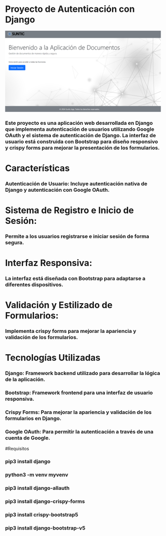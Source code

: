 
# Proyecto de Autenticación con Django

![image alt](https://github.com/jaykob07/Suntic/blob/8b529d60cbba8cf06adf03dc7583a8f7d0bbdf49/S1.png)

### Este proyecto es una aplicación web desarrollada en Django que implementa autenticación de usuarios utilizando Google OAuth y el sistema de autenticación de Django. La interfaz de usuario está construida con Bootstrap para diseño responsivo y crispy forms para mejorar la presentación de los formularios.

# Características

### Autenticación de Usuario: Incluye autenticación nativa de Django y autenticación con Google OAuth.

# Sistema de Registro e Inicio de Sesión: 
### Permite a los usuarios registrarse e iniciar sesión de forma segura.

# Interfaz Responsiva: 
### La interfaz está diseñada con Bootstrap para adaptarse a diferentes dispositivos.

# Validación y Estilizado de Formularios:
### Implementa crispy forms para mejorar la apariencia y validación de los formularios.

# Tecnologías Utilizadas

### Django: Framework backend utilizado para desarrollar la lógica de la aplicación.

### Bootstrap: Framework frontend para una interfaz de usuario responsiva.
### Crispy Forms: Para mejorar la apariencia y validación de los formularios en Django.
### Google OAuth: Para permitir la autenticación a través de una cuenta de Google.

#Requisitos

### pip3 install django
### python3 -m venv myvenv
### pip3 install django-allauth
### pip3 install django-crispy-forms
### pip3 install crispy-bootstrap5
### pip3 install django-bootstrap-v5
